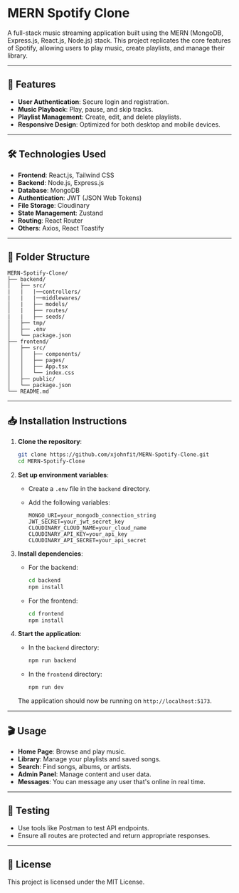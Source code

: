 # MERN Spotify Clone

A full-stack music streaming application built using the MERN (MongoDB, Express.js, React.js, Node.js) stack. This project replicates the core features of Spotify, allowing users to play music, create playlists, and manage their library.

---

## 🚀 Features

* **User Authentication**: Secure login and registration.
* **Music Playback**: Play, pause, and skip tracks.
* **Playlist Management**: Create, edit, and delete playlists.
* **Responsive Design**: Optimized for both desktop and mobile devices.

---

## 🛠️ Technologies Used

* **Frontend**: React.js, Tailwind CSS
* **Backend**: Node.js, Express.js
* **Database**: MongoDB
* **Authentication**: JWT (JSON Web Tokens)
* **File Storage**: Cloudinary
* **State Management**: Zustand
* **Routing**: React Router
* **Others**: Axios, React Toastify

---

## 📁 Folder Structure

```
MERN-Spotify-Clone/
├── backend/
│   ├── src/
|   |   |──controllers/
|   |   |──middlewares/
│   |   ├── models/
│   |   ├── routes/
|   |   ├── seeds/
│   ├── tmp/
│   ├── .env
│   └── package.json
├── frontend/
│   ├── src/
│   │   ├── components/
│   │   ├── pages/
│   │   ├── App.tsx
│   │   └── index.css
│   ├── public/
│   └── package.json
└── README.md
```

---

## 📥 Installation Instructions

1. **Clone the repository**:

   ```bash
   git clone https://github.com/xjohnfit/MERN-Spotify-Clone.git
   cd MERN-Spotify-Clone
   ```

2. **Set up environment variables**:

   * Create a `.env` file in the `backend` directory.
   * Add the following variables:

     ```
     MONGO_URI=your_mongodb_connection_string
     JWT_SECRET=your_jwt_secret_key
     CLOUDINARY_CLOUD_NAME=your_cloud_name
     CLOUDINARY_API_KEY=your_api_key
     CLOUDINARY_API_SECRET=your_api_secret
     ```

3. **Install dependencies**:

   * For the backend:

     ```bash
     cd backend
     npm install
     ```

   * For the frontend:

     ```bash
     cd frontend
     npm install
     ```

4. **Start the application**:

   * In the `backend` directory:

     ```bash
     npm run backend
     ```

   * In the `frontend` directory:

     ```bash
     npm run dev
     ```

   The application should now be running on `http://localhost:5173`.

---

## 🎬 Usage

* **Home Page**: Browse and play music.
* **Library**: Manage your playlists and saved songs.
* **Search**: Find songs, albums, or artists.
* **Admin Panel**: Manage content and user data.
* **Messages**: You can message any user that's online in real time.

---

## 🧪 Testing

* Use tools like Postman to test API endpoints.
* Ensure all routes are protected and return appropriate responses.

---

## 📄 License

This project is licensed under the MIT License.
